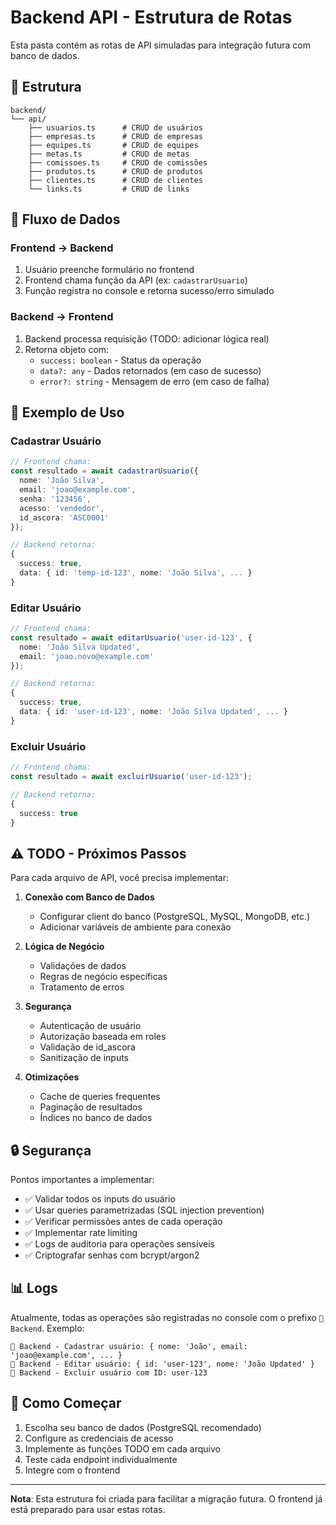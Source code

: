 # Backend API - Estrutura de Rotas

Esta pasta contém as rotas de API simuladas para integração futura com banco de dados.

## 📁 Estrutura

```
backend/
└── api/
    ├── usuarios.ts      # CRUD de usuários
    ├── empresas.ts      # CRUD de empresas
    ├── equipes.ts       # CRUD de equipes
    ├── metas.ts         # CRUD de metas
    ├── comissoes.ts     # CRUD de comissões
    ├── produtos.ts      # CRUD de produtos
    ├── clientes.ts      # CRUD de clientes
    └── links.ts         # CRUD de links
```

## 🔄 Fluxo de Dados

### Frontend → Backend
1. Usuário preenche formulário no frontend
2. Frontend chama função da API (ex: `cadastrarUsuario`)
3. Função registra no console e retorna sucesso/erro simulado

### Backend → Frontend
1. Backend processa requisição (TODO: adicionar lógica real)
2. Retorna objeto com:
   - `success: boolean` - Status da operação
   - `data?: any` - Dados retornados (em caso de sucesso)
   - `error?: string` - Mensagem de erro (em caso de falha)

## 📝 Exemplo de Uso

### Cadastrar Usuário
```typescript
// Frontend chama:
const resultado = await cadastrarUsuario({
  nome: 'João Silva',
  email: 'joao@example.com',
  senha: '123456',
  acesso: 'vendedor',
  id_ascora: 'ASC0001'
});

// Backend retorna:
{
  success: true,
  data: { id: 'temp-id-123', nome: 'João Silva', ... }
}
```

### Editar Usuário
```typescript
// Frontend chama:
const resultado = await editarUsuario('user-id-123', {
  nome: 'João Silva Updated',
  email: 'joao.novo@example.com'
});

// Backend retorna:
{
  success: true,
  data: { id: 'user-id-123', nome: 'João Silva Updated', ... }
}
```

### Excluir Usuário
```typescript
// Frontend chama:
const resultado = await excluirUsuario('user-id-123');

// Backend retorna:
{
  success: true
}
```

## ⚠️ TODO - Próximos Passos

Para cada arquivo de API, você precisa implementar:

1. **Conexão com Banco de Dados**
   - Configurar client do banco (PostgreSQL, MySQL, MongoDB, etc.)
   - Adicionar variáveis de ambiente para conexão

2. **Lógica de Negócio**
   - Validações de dados
   - Regras de negócio específicas
   - Tratamento de erros

3. **Segurança**
   - Autenticação de usuário
   - Autorização baseada em roles
   - Validação de id_ascora
   - Sanitização de inputs

4. **Otimizações**
   - Cache de queries frequentes
   - Paginação de resultados
   - Índices no banco de dados

## 🔒 Segurança

Pontos importantes a implementar:

- ✅ Validar todos os inputs do usuário
- ✅ Usar queries parametrizadas (SQL injection prevention)
- ✅ Verificar permissões antes de cada operação
- ✅ Implementar rate limiting
- ✅ Logs de auditoria para operações sensíveis
- ✅ Criptografar senhas com bcrypt/argon2

## 📊 Logs

Atualmente, todas as operações são registradas no console com o prefixo `🔵 Backend`.
Exemplo:
```
🔵 Backend - Cadastrar usuário: { nome: 'João', email: 'joao@example.com', ... }
🔵 Backend - Editar usuário: { id: 'user-123', nome: 'João Updated' }
🔵 Backend - Excluir usuário com ID: user-123
```

## 🚀 Como Começar

1. Escolha seu banco de dados (PostgreSQL recomendado)
2. Configure as credenciais de acesso
3. Implemente as funções TODO em cada arquivo
4. Teste cada endpoint individualmente
5. Integre com o frontend

---

**Nota**: Esta estrutura foi criada para facilitar a migração futura. O frontend já está preparado para usar estas rotas.
